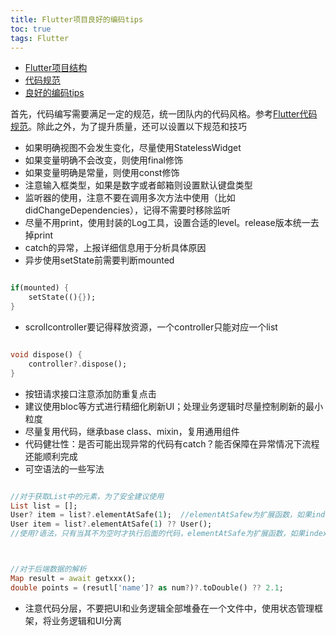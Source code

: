 ```yaml
---
title: Flutter项目良好的编码tips
toc: true
tags: Flutter
---
```



- [Flutter项目结构](./Flutter项目结构)
- [代码规范](./Flutter代码规范)
- [良好的编码tips](./Flutter项目良好的编码tips)


首先，代码编写需要满足一定的规范，统一团队内的代码风格。参考[Flutter代码规范](./Flutter代码规范)。除此之外，为了提升质量，还可以设置以下规范和技巧



- 如果明确视图不会发生变化，尽量使用StatelessWidget
- 如果变量明确不会改变，则使用final修饰
- 如果变量明确是常量，则使用const修饰
- 注意输入框类型，如果是数字或者邮箱则设置默认键盘类型
- 监听器的使用，注意不要在调用多次方法中使用（比如didChangeDependencies），记得不需要时移除监听
- 尽量不用print，使用封装的Log工具，设置合适的level。release版本统一去掉print
- catch的异常，上报详细信息用于分析具体原因
- 异步使用setState前需要判断mounted

```dart

if(mounted) {
    setState((){});
}
```

- scrollcontroller要记得释放资源，一个controller只能对应一个list

```dart

void dispose() {
    controller?.dispose();
}
```

- 按钮请求接口注意添加防重复点击
- 建议使用bloc等方式进行精细化刷新UI；处理业务逻辑时尽量控制刷新的最小粒度
- 尽量复用代码，继承base class、mixin，复用通用组件
- 代码健壮性：是否可能出现异常的代码有catch？能否保障在异常情况下流程还能顺利完成
- 可空语法的一些写法

```dart

//对于获取List中的元素，为了安全建议使用
List list = [];
User? item = list?.elementAtSafe(1);  //elementAtSafew为扩展函数，如果index对应的元素不存在则返回null，保证空安全
User item = list?.elementAtSafe(1) ?? User(); 
//使用?语法，只有当其不为空时才执行后面的代码，elementAtSafe为扩展函数，如果index对应的元素不存在则返回null，保证空安全。第二个参数则设置在没有值的情况下返回一个默认值



//对于后端数据的解析
Map result = await getxxx();
double points = (resutl['name']? as num?)?.toDouble() ?? 2.1;

```

- 注意代码分层，不要把UI和业务逻辑全部堆叠在一个文件中，使用状态管理框架，将业务逻辑和UI分离